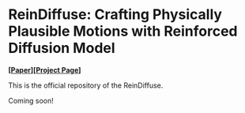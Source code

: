 # ReinDiffuse: Crafting Physically Plausible Motions with Reinforced Diffusion Model
**[[Paper]()][[Project Page]()]**

This is the official repository of the ReinDiffuse.

Coming soon!
